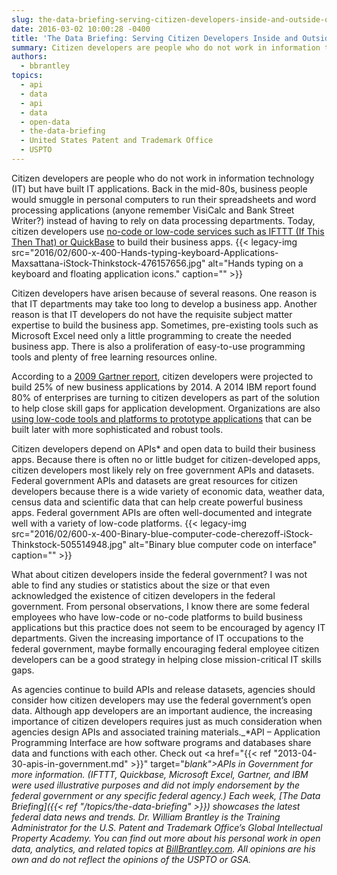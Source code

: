 ```yaml
---
slug: the-data-briefing-serving-citizen-developers-inside-and-outside-of-the-federal-government
date: 2016-03-02 10:00:28 -0400
title: 'The Data Briefing: Serving Citizen Developers Inside and Outside of the Federal Government'
summary: Citizen developers are people who do not work in information technology (IT) but have built IT applications. Back in the mid-80s, business people would smuggle in personal computers to run their spreadsheets and word processing applications (anyone remember VisiCalc and Bank Street Writer?) instead of having to rely on data processing departments. Today, citizen developers
authors:
  - bbrantley
topics:
  - api
  - data
  - api
  - data
  - open-data
  - the-data-briefing
  - United States Patent and Trademark Office
  - USPTO
---
```


Citizen developers are people who do not work in information technology (IT) but have built IT applications. Back in the mid-80s, business people would smuggle in personal computers to run their spreadsheets and word processing applications (anyone remember VisiCalc and Bank Street Writer?) instead of having to rely on data processing departments. Today, citizen developers use <a href="http://www.zdnet.com/article/the-advent-of-the-citizen-developer/" target="_blank">no-code or low-code services such as IFTTT (If This Then That) or QuickBase</a> to build their business apps. {{< legacy-img src="2016/02/600-x-400-Hands-typing-keyboard-Applications-Maxsattana-iStock-Thinkstock-476157656.jpg" alt="Hands typing on a keyboard and floating application icons." caption="" >}} 

Citizen developers have arisen because of several reasons. One reason is that IT departments may take too long to develop a business app. Another reason is that IT developers do not have the requisite subject matter expertise to build the business app. Sometimes, pre-existing tools such as Microsoft Excel need only a little programming to create the needed business app. There is also a proliferation of easy-to-use programming tools and plenty of free learning resources online.

According to a <a href="http://www.eweek.com/developer/eight-in-10-enterprises-turn-to-citizen-developers-for-innovation.html" target="_blank">2009 Gartner report</a>, citizen developers were projected to build 25% of new business applications by 2014. A 2014 IBM report found 80% of enterprises are turning to citizen developers as part of the solution to help close skill gaps for application development. Organizations are also <a href="http://www.cio.com/article/2845378/development-tools/use-low-code-platforms-to-develop-the-apps-customers-want.html" target="_blank">using low-code tools and platforms to prototype applications</a> that can be built later with more sophisticated and robust tools.

Citizen developers depend on APIs* and open data to build their business apps. Because there is often no or little budget for citizen-developed apps, citizen developers most likely rely on free government APIs and datasets. Federal government APIs and datasets are great resources for citizen developers because there is a wide variety of economic data, weather data, census data and scientific data that can help create powerful business apps. Federal government APIs are often well-documented and integrate well with a variety of low-code platforms. {{< legacy-img src="2016/02/600-x-400-Binary-blue-computer-code-cherezoff-iStock-Thinkstock-505514948.jpg" alt="Binary blue computer code on interface" caption="" >}} 

What about citizen developers inside the federal government? I was not able to find any studies or statistics about the size or that even acknowledged the existence of citizen developers in the federal government. From personal observations, I know there are some federal employees who have low-code or no-code platforms to build business applications but this practice does not seem to be encouraged by agency IT departments. Given the increasing importance of IT occupations to the federal government, maybe formally encouraging federal employee citizen developers can be a good strategy in helping close mission-critical IT skills gaps.

As agencies continue to build APIs and release datasets, agencies should consider how citizen developers may use the federal government’s open data. Although app developers are an important audience, the increasing importance of citizen developers requires just as much consideration when agencies design APIs and associated training materials._*API – Application Programming Interface are how software programs and databases share data and functions with each other. Check out <a href="{{< ref "2013-04-30-apis-in-government.md" >}}" target="_blank">APIs in Government</a> for more information._
_(IFTTT, Quickbase, Microsoft Excel, Gartner, and IBM were used illustrative purposes and did not imply endorsement by the federal government or any specific federal agency.)_
_Each week, [The Data Briefing]({{< ref "/topics/the-data-briefing" >}}) showcases the latest federal data news and trends._
_Dr. William Brantley is the Training Administrator for the U.S. Patent and Trademark Office’s Global Intellectual Property Academy. You can find out more about his personal work in open data, analytics, and related topics at [BillBrantley.com](http://billbrantley.com/). All opinions are his own and do not reflect the opinions of the USPTO or GSA._